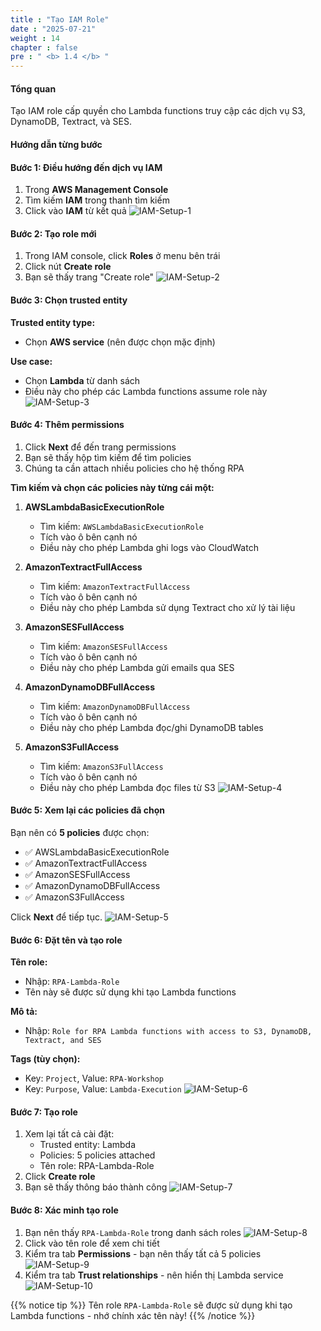```yaml
---
title : "Tạo IAM Role"
date : "2025-07-21"
weight : 14
chapter : false
pre : " <b> 1.4 </b> "
---
```


#### Tổng quan
Tạo IAM role cấp quyền cho Lambda functions truy cập các dịch vụ S3, DynamoDB, Textract, và SES.

#### Hướng dẫn từng bước

#### Bước 1: Điều hướng đến dịch vụ IAM
1. Trong **AWS Management Console**
2. Tìm kiếm **IAM** trong thanh tìm kiếm
3. Click vào **IAM** từ kết quả
![IAM-Setup-1](/images/1/IAMRole-Setup-1.png)

#### Bước 2: Tạo role mới
1. Trong IAM console, click **Roles** ở menu bên trái
2. Click nút **Create role**
3. Bạn sẽ thấy trang "Create role"
![IAM-Setup-2](/images/1/IAMRole-Setup-2.png)

#### Bước 3: Chọn trusted entity
**Trusted entity type:**
- Chọn **AWS service** (nên được chọn mặc định)

**Use case:**
- Chọn **Lambda** từ danh sách
- Điều này cho phép các Lambda functions assume role này
![IAM-Setup-3](/images/1/IAMRole-Setup-3.png)

#### Bước 4: Thêm permissions
1. Click **Next** để đến trang permissions
2. Bạn sẽ thấy hộp tìm kiếm để tìm policies
3. Chúng ta cần attach nhiều policies cho hệ thống RPA

**Tìm kiếm và chọn các policies này từng cái một:**

1. **AWSLambdaBasicExecutionRole**
   - Tìm kiếm: `AWSLambdaBasicExecutionRole`
   - Tích vào ô bên cạnh nó
   - Điều này cho phép Lambda ghi logs vào CloudWatch

2. **AmazonTextractFullAccess**
   - Tìm kiếm: `AmazonTextractFullAccess`
   - Tích vào ô bên cạnh nó
   - Điều này cho phép Lambda sử dụng Textract cho xử lý tài liệu

3. **AmazonSESFullAccess**
   - Tìm kiếm: `AmazonSESFullAccess`
   - Tích vào ô bên cạnh nó
   - Điều này cho phép Lambda gửi emails qua SES

4. **AmazonDynamoDBFullAccess**
   - Tìm kiếm: `AmazonDynamoDBFullAccess`
   - Tích vào ô bên cạnh nó
   - Điều này cho phép Lambda đọc/ghi DynamoDB tables

5. **AmazonS3FullAccess**
   - Tìm kiếm: `AmazonS3FullAccess`
   - Tích vào ô bên cạnh nó
   - Điều này cho phép Lambda đọc files từ S3
![IAM-Setup-4](/images/1/IAMRole-Setup-4.png)

#### Bước 5: Xem lại các policies đã chọn
Bạn nên có **5 policies** được chọn:
- ✅ AWSLambdaBasicExecutionRole
- ✅ AmazonTextractFullAccess
- ✅ AmazonSESFullAccess
- ✅ AmazonDynamoDBFullAccess
- ✅ AmazonS3FullAccess

Click **Next** để tiếp tục.
![IAM-Setup-5](/images/1/IAMRole-Setup-5.png)

#### Bước 6: Đặt tên và tạo role
**Tên role:**
- Nhập: `RPA-Lambda-Role`
- Tên này sẽ được sử dụng khi tạo Lambda functions

**Mô tả:**
- Nhập: `Role for RPA Lambda functions with access to S3, DynamoDB, Textract, and SES`

**Tags (tùy chọn):**
- Key: `Project`, Value: `RPA-Workshop`
- Key: `Purpose`, Value: `Lambda-Execution`
![IAM-Setup-6](/images/1/IAMRole-Setup-6.png)

#### Bước 7: Tạo role
1. Xem lại tất cả cài đặt:
   - Trusted entity: Lambda
   - Policies: 5 policies attached
   - Tên role: RPA-Lambda-Role
2. Click **Create role**
3. Bạn sẽ thấy thông báo thành công
![IAM-Setup-7](/images/1/IAMRole-Setup-7.png)

#### Bước 8: Xác minh tạo role
1. Bạn nên thấy `RPA-Lambda-Role` trong danh sách roles
![IAM-Setup-8](/images/1/IAMRole-Setup-8.png)
2. Click vào tên role để xem chi tiết
3. Kiểm tra tab **Permissions** - bạn nên thấy tất cả 5 policies
![IAM-Setup-9](/images/1/IAMRole-Setup-9.png)
4. Kiểm tra tab **Trust relationships** - nên hiển thị Lambda service
![IAM-Setup-10](/images/1/IAMRole-Setup-10.png)



{{% notice tip %}}
Tên role `RPA-Lambda-Role` sẽ được sử dụng khi tạo Lambda functions - nhớ chính xác tên này!
{{% /notice %}}